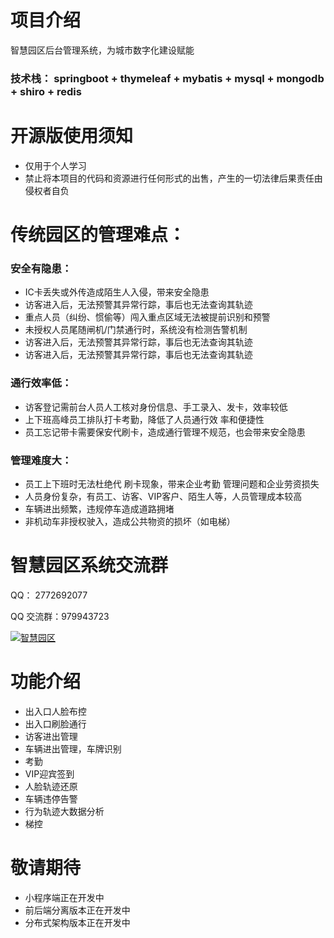 # 项目介绍

智慧园区后台管理系统，为城市数字化建设赋能

<h3>技术栈： springboot + thymeleaf + mybatis + mysql + mongodb + shiro + redis </h3>

# 开源版使用须知

<ul>
    <li>仅用于个人学习</li>
    <li>禁止将本项目的代码和资源进行任何形式的出售，产生的一切法律后果责任由侵权者自负</li>
</ul>

# 传统园区的管理难点：

<h3>安全有隐患：</h3>
<ul>
    <li>IC卡丢失或外传造成陌生人入侵，带来安全隐患</li>
    <li>访客进入后，无法预警其异常行踪，事后也无法查询其轨迹</li>
    <li>重点人员（纠纷、惯偷等）闯入重点区域无法被提前识别和预警</li>
    <li>未授权人员尾随闸机/门禁通行时，系统没有检测告警机制</li>
    <li>访客进入后，无法预警其异常行踪，事后也无法查询其轨迹</li>
    <li>访客进入后，无法预警其异常行踪，事后也无法查询其轨迹</li>
</ul>

<h3>通行效率低：</h3>
<ul>
    <li>访客登记需前台人员人工核对身份信息、手工录入、发卡，效率较低</li>
    <li>上下班高峰员工排队打卡考勤，降低了人员通行效 率和便捷性</li>
    <li>员工忘记带卡需要保安代刷卡，造成通行管理不规范，也会带来安全隐患</li>
</ul>

<h3>管理难度大：</h3>
<ul>
    <li>员工上下班时无法杜绝代 刷卡现象，带来企业考勤 管理问题和企业劳资损失</li>
    <li>人员身份复杂，有员工、访客、VIP客户、陌生人等，人员管理成本较高</li>
    <li>车辆进出频繁，违规停车造成道路拥堵</li>
    <li>非机动车非授权驶入，造成公共物资的损坏（如电梯）</li>
</ul>

# 智慧园区系统交流群

QQ：  2772692077

QQ 交流群：979943723

<a target="_blank" href="https://qm.qq.com/cgi-bin/qm/qr?k=0TtDhfhhKvJOkK8jCtJfaFB2CvM6EJne&jump_from=webapi"><img border="0" src="//pub.idqqimg.com/wpa/images/group.png" alt="智慧园区" title="智慧园区"></a>

# 功能介绍
<ul>
    <li>出入口人脸布控</li>
    <li>出入口刷脸通行</li>
    <li>访客进出管理</li>
    <li>车辆进出管理，车牌识别</li>
    <li>考勤</li>
    <li>VIP迎宾签到</li>
    <li>人脸轨迹还原</li>
    <li>车辆违停告警</li>
    <li>行为轨迹大数据分析</li>
    <li>梯控</li>
</ul>

# 敬请期待

<ul>
    <li>小程序端正在开发中</li>
    <li>前后端分离版本正在开发中</li>
    <li>分布式架构版本正在开发中</li>
</ul>

